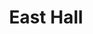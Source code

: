 ---
layout: building
title: "East Hall"
alternative_name:
    - "Dairy Building (until 1928)"
    - "Agricultural Annex (1928-1961)"
built: 1904
addition:
architect: "Proudfoot & Bird"
contractor: 
    - "Henry W. Schleuter (Gen'l)"
    - "L.H. Kurtz Co. (Plbg.)"
    - "Wallace & Linnane (Heating)"
razed: 
author:
rights: Public Domain
source: Iowa State University Library, University Archives
publication-date: 1980 
---